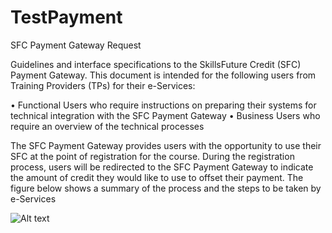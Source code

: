 # TestPayment
SFC Payment Gateway Request


Guidelines and interface specifications to the SkillsFuture Credit (SFC) Payment Gateway. This document is intended for the following users from Training Providers (TPs) for their e-Services:

•	Functional Users who require instructions on preparing their systems for technical integration with the SFC Payment Gateway
•	Business Users who require an overview of the technical processes


The SFC Payment Gateway provides users with the opportunity to use their SFC at the point of registration for the course. During the registration process, users will be redirected to the SFC Payment Gateway to indicate the amount of credit they would like to use to offset their payment. 
The figure below shows a summary of the process and the steps to be taken by e-Services

![Alt text](relative/path/to/img.jpg?raw=true "Title")
